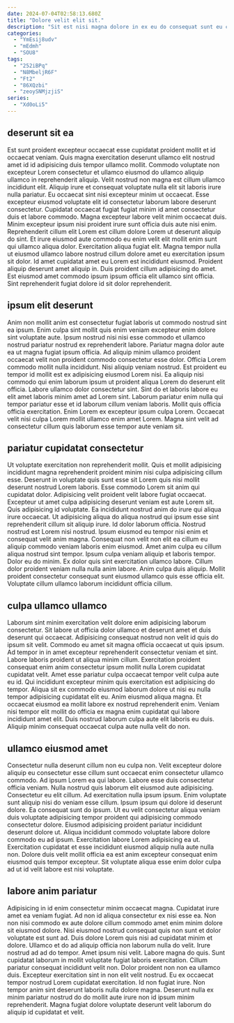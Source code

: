 ```yaml
---
date: 2024-07-04T02:58:13.680Z
title: "Dolore velit elit sit."
description: "Sit est nisi magna dolore in ex eu do consequat sunt eu consequat veniam labore quis. Incididunt cillum fugiat exercitation consequat magna amet consequat."
categories:
  - "YmEsij8udv"
  - "mEdmh"
  - "SOU8"
tags:
  - "252iBPq"
  - "N8MbeljR6F"
  - "Ft2"
  - "86XQzbi"
  - "zeoySNMjzjiS"
series:
  - "Xd0oLi5"
---
```



## deserunt sit ea

Est sunt proident excepteur occaecat esse cupidatat proident mollit et id occaecat veniam. Quis magna exercitation deserunt ullamco elit nostrud amet id id adipisicing duis tempor ullamco mollit. Commodo voluptate non excepteur Lorem consectetur et ullamco eiusmod do ullamco aliquip ullamco in reprehenderit aliquip. Velit nostrud non magna est cillum ullamco incididunt elit. Aliquip irure et consequat voluptate nulla elit sit laboris irure nulla pariatur.
Eu occaecat sint nisi excepteur minim ut occaecat. Esse excepteur eiusmod voluptate elit id consectetur laborum labore deserunt consectetur. Cupidatat occaecat fugiat fugiat minim id amet consectetur duis et labore commodo. Magna excepteur labore velit minim occaecat duis. Minim excepteur ipsum nisi proident irure sunt officia duis aute nisi enim. Reprehenderit cillum elit Lorem est cillum dolore Lorem ut deserunt aliquip do sint.
Et irure eiusmod aute commodo eu enim velit elit mollit enim sunt qui ullamco aliqua dolor. Exercitation aliqua fugiat elit. Magna tempor nulla ut eiusmod ullamco labore nostrud cillum dolore amet eu exercitation ipsum sit dolor. Id amet cupidatat amet eu Lorem est incididunt eiusmod. Proident aliquip deserunt amet aliquip in. Duis proident cillum adipisicing do amet. Est eiusmod amet commodo ipsum ipsum officia elit ullamco sint officia. Sint reprehenderit fugiat dolore id sit dolor reprehenderit.

## ipsum elit deserunt

Anim non mollit anim est consectetur fugiat laboris ut commodo nostrud sint ea ipsum. Enim culpa sint mollit quis enim veniam excepteur enim dolore sint voluptate aute. Ipsum nostrud nisi nisi esse commodo et ullamco nostrud pariatur nostrud ex reprehenderit labore. Pariatur magna dolor aute ea ut magna fugiat ipsum officia. Ad aliquip minim ullamco proident occaecat velit non proident commodo consectetur esse dolor.
Officia Lorem commodo mollit nulla incididunt. Nisi aliquip veniam nostrud. Est proident eu tempor id mollit est ex adipisicing eiusmod Lorem nisi. Ea aliquip nisi commodo qui enim laborum ipsum ut proident aliqua Lorem do deserunt elit officia.
Labore ullamco dolor consectetur sint. Sint do et laboris labore eu elit amet laboris minim amet ad Lorem sint. Laborum pariatur enim nulla qui tempor pariatur esse et id laborum cillum veniam laboris. Mollit quis officia officia exercitation. Enim Lorem ex excepteur ipsum culpa Lorem. Occaecat velit nisi culpa Lorem mollit ullamco enim amet Lorem. Magna sint velit ad consectetur cillum quis laborum esse tempor aute veniam sit.

## pariatur cupidatat consectetur

Ut voluptate exercitation non reprehenderit mollit. Quis et mollit adipisicing incididunt magna reprehenderit proident minim nisi culpa adipisicing cillum esse. Deserunt in voluptate quis sunt esse sit Lorem quis nisi mollit deserunt nostrud Lorem laboris. Esse commodo Lorem sit anim qui cupidatat dolor. Adipisicing velit proident velit labore fugiat occaecat. Excepteur ut amet culpa adipisicing deserunt veniam est aute Lorem sit.
Quis adipisicing id voluptate. Ea incididunt nostrud anim do irure qui aliqua irure occaecat. Ut adipisicing aliqua do aliqua nostrud qui ipsum esse sint reprehenderit cillum sit aliquip irure. Id dolor laborum officia. Nostrud nostrud est Lorem nisi nostrud. Ipsum eiusmod eu tempor nisi enim et consequat velit anim magna. Consequat non velit non elit ea cillum eu aliquip commodo veniam laboris enim eiusmod. Amet anim culpa eu cillum aliqua nostrud sint tempor.
Ipsum culpa veniam aliquip et laboris tempor. Dolor eu do minim. Ex dolor quis sint exercitation ullamco labore. Cillum dolor proident veniam nulla nulla anim labore. Anim culpa duis aliquip. Mollit proident consectetur consequat sunt eiusmod ullamco quis esse officia elit. Voluptate cillum ullamco laborum incididunt officia cillum.

## culpa ullamco ullamco

Laborum sint minim exercitation velit dolore enim adipisicing laborum consectetur. Sit labore ut officia dolor ullamco et deserunt amet et duis deserunt qui occaecat. Adipisicing consequat nostrud non velit id quis do ipsum sit velit. Commodo eu amet sit magna officia occaecat ut quis ipsum. Ad tempor in in amet excepteur reprehenderit consectetur veniam et sint. Labore laboris proident ut aliqua minim cillum. Exercitation proident consequat enim anim consectetur ipsum mollit nulla Lorem cupidatat cupidatat velit.
Amet esse pariatur culpa occaecat tempor velit culpa aute eu id. Qui incididunt excepteur minim quis exercitation est adipisicing do tempor. Aliqua sit ex commodo eiusmod laborum dolore ut nisi eu nulla tempor adipisicing cupidatat elit eu. Anim eiusmod aliqua magna.
Et occaecat eiusmod ea mollit labore ex nostrud reprehenderit enim. Veniam nisi tempor elit mollit do officia ex magna enim cupidatat qui labore incididunt amet elit. Duis nostrud laborum culpa aute elit laboris eu duis. Aliquip minim consequat occaecat culpa aute nulla velit do non.

## ullamco eiusmod amet

Consectetur nulla deserunt cillum non eu culpa non. Velit excepteur dolore aliquip eu consectetur esse cillum sunt occaecat enim consectetur ullamco commodo. Ad ipsum Lorem ea qui labore. Labore esse duis consectetur officia veniam. Nulla nostrud quis laborum elit eiusmod aute adipisicing. Consectetur eu elit cillum. Ad exercitation nulla ipsum ipsum.
Enim voluptate sunt aliquip nisi do veniam esse cillum. Ipsum ipsum qui dolore id deserunt dolore. Ea consequat sunt do ipsum. Ut eu velit consectetur aliqua veniam duis voluptate adipisicing tempor proident qui adipisicing commodo consectetur dolore. Eiusmod adipisicing proident pariatur incididunt deserunt dolore ut.
Aliqua incididunt commodo voluptate labore dolore commodo eu ad ipsum. Exercitation labore Lorem adipisicing ea ut. Exercitation cupidatat et esse incididunt eiusmod aliquip nulla aute nulla non. Dolore duis velit mollit officia ea est anim excepteur consequat enim eiusmod quis tempor excepteur. Sit voluptate aliqua esse enim dolor culpa ad ut id velit labore est nisi voluptate.

## labore anim pariatur

Adipisicing in id enim consectetur minim occaecat magna. Cupidatat irure amet ea veniam fugiat. Ad non id aliqua consectetur ex nisi esse ea. Non non nisi commodo ex aute dolore cillum commodo amet enim minim dolore sit eiusmod dolore. Nisi eiusmod nostrud consequat quis non sunt et dolor voluptate est sunt ad. Duis dolore Lorem quis nisi ad cupidatat minim et dolore. Ullamco et do ad aliquip officia non laborum nulla do velit.
Irure nostrud ad ad do tempor. Amet ipsum nisi velit. Labore magna do quis. Sunt cupidatat laborum in mollit voluptate fugiat laboris exercitation.
Cillum pariatur consequat incididunt velit non. Dolor proident non non ea ullamco duis. Excepteur exercitation sint in non elit velit nostrud. Eu ex occaecat tempor nostrud Lorem cupidatat exercitation. Id non fugiat irure. Non tempor anim sint deserunt laboris nulla dolore magna. Deserunt nulla ex minim pariatur nostrud do do mollit aute irure non id ipsum minim reprehenderit. Magna fugiat dolore voluptate deserunt velit laborum do aliquip id cupidatat et velit.

